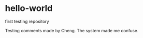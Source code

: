 # hello-world
first testing repository

Testing comments made by Cheng.
The system made me confuse. 
